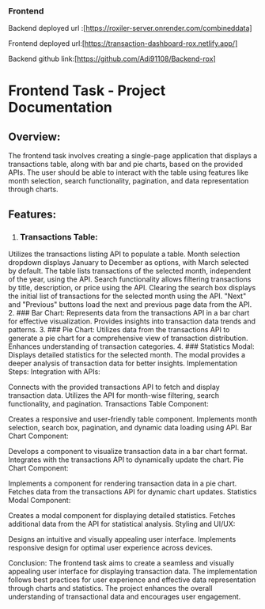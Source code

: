 ### Frontend 
Backend deployed url :[https://roxiler-server.onrender.com/combineddata]

Frontend deployed url:[https://transaction-dashboard-rox.netlify.app/]

Backend github link:[https://github.com/Adi91108/Backend-rox]

# Frontend Task - Project Documentation


## Overview:
The frontend task involves creating a single-page application that displays a transactions table, along with bar and pie charts, based on the provided APIs. The user should be able to interact with the table using features like month selection, search functionality, pagination, and data representation through charts.

## Features:
1. ### Transactions Table:
Utilizes the transactions listing API to populate a table.
Month selection dropdown displays January to December as options, with March selected by default.
The table lists transactions of the selected month, independent of the year, using the API.
Search functionality allows filtering transactions by title, description, or price using the API.
Clearing the search box displays the initial list of transactions for the selected month using the API.
"Next" and "Previous" buttons load the next and previous page data from the API.
2. ### Bar Chart:
Represents data from the transactions API in a bar chart for effective visualization.
Provides insights into transaction data trends and patterns.
3. ###  Pie Chart:
Utilizes data from the transactions API to generate a pie chart for a comprehensive view of transaction distribution.
Enhances understanding of transaction categories.
4.  ### Statistics Modal:
Displays detailed statistics for the selected month.
The modal provides a deeper analysis of transaction data for better insights.
Implementation Steps:
Integration with APIs:

Connects with the provided transactions API to fetch and display transaction data.
Utilizes the API for month-wise filtering, search functionality, and pagination.
Transactions Table Component:

Creates a responsive and user-friendly table component.
Implements month selection, search box, pagination, and dynamic data loading using API.
Bar Chart Component:

Develops a component to visualize transaction data in a bar chart format.
Integrates with the transactions API to dynamically update the chart.
Pie Chart Component:

Implements a component for rendering transaction data in a pie chart.
Fetches data from the transactions API for dynamic chart updates.
Statistics Modal Component:

Creates a modal component for displaying detailed statistics.
Fetches additional data from the API for statistical analysis.
Styling and UI/UX:

Designs an intuitive and visually appealing user interface.
Implements responsive design for optimal user experience across devices.

Conclusion:
The frontend task aims to create a seamless and visually appealing user interface for displaying transaction data. The implementation follows best practices for user experience and effective data representation through charts and statistics. The project enhances the overall understanding of transactional data and encourages user engagement.


